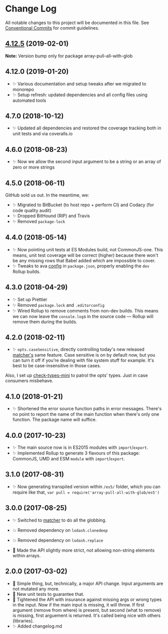 # Change Log

All notable changes to this project will be documented in this file.
See [Conventional Commits](https://conventionalcommits.org) for commit guidelines.

## [4.12.5](https://gitlab.com/codsen/codsen/compare/array-pull-all-with-glob@4.12.4...array-pull-all-with-glob@4.12.5) (2019-02-01)

**Note:** Version bump only for package array-pull-all-with-glob





## 4.12.0 (2019-01-20)

* ✨ Various documentation and setup tweaks after we migrated to monorepo
* ✨ Setup refresh: updated dependencies and all config files using automated tools

## 4.7.0 (2018-10-12)

* ✨ Updated all dependencies and restored the coverage tracking both in unit tests and via coveralls.io

## 4.6.0 (2018-08-23)

* ✨ Now we allow the second input argument to be a string or an array of zero or more strings

## 4.5.0 (2018-06-11)

GitHub sold us out. In the meantime, we:

* ✨ Migrated to BitBucket (to host repo + perform CI) and Codacy (for code quality audit)
* ✨ Dropped BitHound (RIP) and Travis
* ✨ Removed `package-lock`

## 4.4.0 (2018-05-14)

* ✨ Now pointing unit tests at ES Modules build, not CommonJS-one. This means, unit test coverage will be correct (higher) because there won't be any missing rows that Babel added which are impossible to cover.
* ✨ Tweaks to ava [config](https://github.com/avajs/ava/blob/master/docs/recipes/es-modules.md) in `package.json`, properly enabling the `dev` Rollup builds.

## 4.3.0 (2018-04-29)

* ✨ Set up Prettier
* ✨ Removed `package.lock` and `.editorconfig`
* ✨ Wired Rollup to remove comments from non-dev builds. This means we can now leave the `console.log`s in the source code — Rollup will remove them during the builds.

## 4.2.0 (2018-02-11)

* ✨ `opts.caseSensitive`, directly controlling today's new released [matcher's](https://www.npmjs.com/package/matcher) same feature. Case sensitive is on by default now, but you can turn it off if you're dealing with file system stuff for example. It's best to be case-insensitive in those cases.

Also, I set up [check-types-mini](https://bitbucket.org/codsen/check-types-mini) to patrol the opts' types. Just in case consumers misbehave.

## 4.1.0 (2018-01-21)

* ✨ Shortened the error source function paths in error messages. There's no point to report the name of the main function when there's only one function. The package name will suffice.

## 4.0.0 (2017-10-23)

* ✨ The main source now is in ES2015 modules with `import`/`export`.
* ✨ Implemented Rollup to generate 3 flavours of this package: CommonJS, UMD and ESM `module` with `import`/`export`.

## 3.1.0 (2017-08-31)

* ✨ Now generating transpiled version within `/es5/` folder, which you can require like that, `var pull = require('array-pull-all-with-glob/es5')`

## 3.0.0 (2017-08-25)

* ✨ Switched to [matcher](https://github.com/sindresorhus/matcher/) to do all the globbing.

* 💥 Removed dependency on `lodash.clonedeep`
* 💥 Removed dependency on `lodash.replace`
* 🔧 Made the API slightly more strict, not allowing non-string elements within arrays.

## 2.0.0 (2017-03-02)

* 🔧 Simple thing, but, technically, a major API change. Input arguments are not mutated any more.
* 🔧 New unit tests to guarantee that.
* 🔧 Tightened the API with insurance against missing args or wrong types in the input. Now if the main input is missing, it will throw. If first argument (remove from where) is present, but second (what to remove) is missing, first arguement is returned. It's called being nice with others (libraries).
* ✨ Added changelog.md
